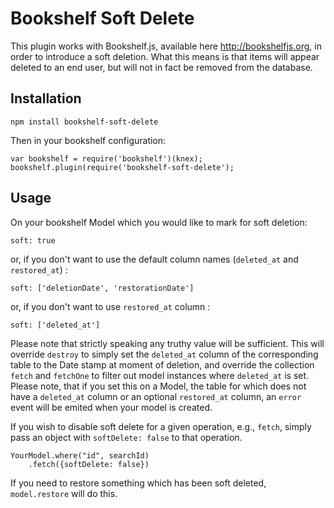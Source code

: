 # Bookshelf Soft Delete
This plugin works with Bookshelf.js, available here http://bookshelfjs.org, in
order to introduce a soft deletion. What this means is that items will appear
deleted to an end user, but will not in fact be removed from the database.

## Installation
  
    npm install bookshelf-soft-delete

Then in your bookshelf configuration:

    var bookshelf = require('bookshelf')(knex);
    bookshelf.plugin(require('bookshelf-soft-delete');

## Usage

On your bookshelf Model which you would like to mark for soft deletion:

    soft: true

or, if you don't want to use the default column names (`deleted_at` and `restored_at`) :

    soft: ['deletionDate', 'restorationDate']

or, if you don't want to use `restored_at` column :

    soft: ['deleted_at']

Please note that strictly speaking any truthy value will be sufficient.  This
will override `destroy` to simply set the `deleted_at` column of the
corresponding table to the Date stamp at moment of deletion, and override the
collection `fetch` and `fetchOne` to filter out model instances where
`deleted_at` is set. Please note, that if you set this on a Model, the table
for which does not have a `deleted_at` column or an optional `restored_at` column, an
 `error` event will be emited when your model is created.

If you wish to disable soft delete for a given operation, e.g., `fetch`, simply
pass an object with `softDelete: false` to that operation.

    YourModel.where("id", searchId)
        .fetch({softDelete: false})

If you need to restore something which has been soft deleted, `model.restore`
will do this.

